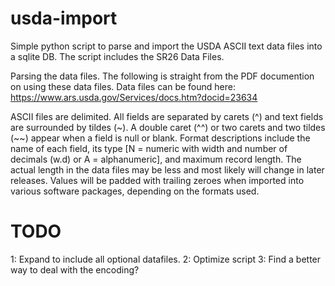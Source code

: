 usda-import
===========

Simple python script to parse and import the USDA ASCII text data files into a sqlite DB. The script includes the SR26 Data Files.

Parsing the data files.
The following is straight from the PDF documention on using these
data files. Data files can be found here: https://www.ars.usda.gov/Services/docs.htm?docid=23634
     
ASCII files are delimited. All fields are separated by carets (^) and text fields are surrounded by tildes (~). A double caret (^^) or two carets and two tildes (~~) appear when a field is null or blank. Format descriptions include the name of each field, its type [N = numeric with width and number of decimals (w.d) or A = alphanumeric], and maximum record length. The actual length in the data files may be less and most likely will change in later releases. Values will be padded with trailing zeroes when imported into various software packages, depending on the formats used.



TODO
====

1: Expand to include all optional datafiles.
2: Optimize script
3: Find a better way to deal with the encoding?